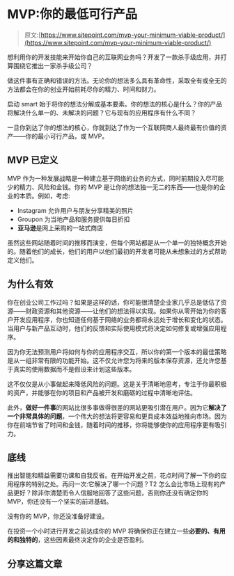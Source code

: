 # MVP:你的最低可行产品

> 原文:[https://www.sitepoint.com/mvp-your-minimum-viable-product/](https://www.sitepoint.com/mvp-your-minimum-viable-product/)

想利用你的开发技能来开始你自己的互联网业务吗？开发了一款杀手级应用，并打算围绕它推出一家杀手级公司？

做这件事有正确和错误的方法。无论你的想法多么具有革命性，采取全有或全无的方法都会在你的创业开始前耗尽你的精力、时间和财力。

启动 smart 始于将你的想法分解成基本要素。你的想法的核心是什么？你的产品将解决什么单一的、未解决的问题？它与现有的应用程序有什么不同？

一旦你到达了你的想法的核心，你就到达了作为一个互联网商人最终最有价值的资产——你的最小可行产品，或 MVP。

## MVP 已定义

MVP 作为一种发展战略是一种建立基于网络的业务的方式，同时前期投入尽可能少的精力、风险和金钱。你的 MVP 是让你的想法独一无二的东西——也是你的企业的本质。例如，考虑:

*   Instagram 允许用户与朋友分享精美的照片
*   Groupon 为当地产品和服务提供每日折扣
*   **亚马逊**是网上采购的一站式商店

虽然这些网站随着时间的推移而演变，但每个网站都是从一个单一的独特概念开始的。随着他们的成长，他们的用户以他们最初的开发者可能从未想象过的方式帮助定义他们。

## 为什么有效

你在创业公司工作过吗？如果是这样的话，你可能很清楚企业家几乎总是低估了资源——财政资源和其他资源——让他们的想法得以实现。如果你从零开始为你的客户开发应用程序，你也知道任何基于网络的业务都将永远处于增长和变化的状态。当用户与新产品互动时，他们的反馈和实际使用模式将决定如何修复或增强应用程序。

因为你无法预测用户将如何与你的应用程序交互，所以你的第一个版本的最佳策略是从一组非常有限的功能开始。这不仅允许您为将来的版本保存资源，还允许您基于真实的使用数据而不是假设来计划这些版本。

这不仅仅是从小事做起来降低风险的问题。这是关于清晰地思考，专注于你最积极的资产，并能够在你的项目和产品被开发和磨砺的过程中清晰地评估。

此外，**做好一件事**的网站比很多事做得很差的网站更吸引潜在用户。因为它**解决了一个非常具体的问题**，一个伟大的想法将更容易和更具成本效益地推向市场。因为你在前端节省了时间和金钱，随着时间的推移，你将能够使你的应用程序更有吸引力。

## 底线

推出智能和精益需要功课和自我反省。在开始开发之前，花点时间了解一下你的应用程序的特别之处。再问一次:它解决了哪一个问题？T2 怎么会比市场上现有的产品更好？除非你清楚而令人信服地回答了这些问题，否则你还没有确定你的 MVP，你还没有一个坚实的前进基础。

没有你的 MVP，你还没准备好建设。

在投资一个小时进行开发之前达成你的 MVP 将确保你正在建立一些**必要的、有用的和独特的**，这些因素最终决定你的企业是否盈利。

## 分享这篇文章